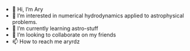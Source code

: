 - 👋 Hi, I’m Ary
- 👀 I’m interested in numerical hydrodynamics applied to astrophysical problems.
- 🌱 I’m currently learning astro-stuff
- 💞️ I’m looking to collaborate on my friends
- 📫 How to reach me aryrdz

<!---
aryrdz/aryrdz is a ✨ special ✨ repository because its `README.md` (this file) appears on your GitHub profile.
You can click the Preview link to take a look at your changes.
--->
